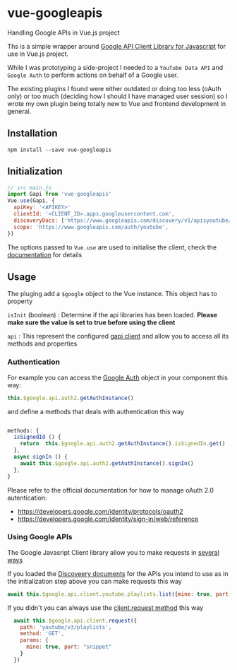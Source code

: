 # vue-googleapis
Handling Google APIs in Vue.js project 

Ths is a simple wrapper around [Google API Client Library for Javascript](https://github.com/google/google-api-javascript-client) for use in Vue.js project. 

While I was prototyping a side-project I needed to a `YouTube Data API` and `Google Auth`  to perform actions on behalf of a Google user. 

The existing plugins I found were either outdated or doing too less (oAuth only) or too much (deciding how I should I have managed user session) so I wrote my own plugin being totally new to Vue and frontend development in general.

## Installation

`npm install --save vue-googleapis`

## Initialization

```javascript
// src main.js
import Gapi from 'vue-googleapis'
Vue.use(Gapi, {
  apiKey: '<APIKEY>'
  clientId: '<CLIENT_ID>.apps.googleusercontent.com',
  discoveryDocs: ['https://www.googleapis.com/discovery/v1/apisyoutube/v3/rest'],
  scope: 'https://www.googleapis.com/auth/youtube',
})

```

The options passed to `Vue.use` are used to initialise the client, check the [documentation](https://github.com/google/google-api-javascript-client/blob/master/docs/reference.md#----gapiclientinitargs--) for details


## Usage

The pluging add a `$google` object to the Vue instance. This object has to property

`isInit` (boolean) : Determine if the api libraries has been loaded. **Please make sure the value is set to true before using the client**

`api` : This represent the configured [gapi client](https://github.com/google/google-api-javascript-client/blob/master/docs/reference.md) and allow you to access all its methods and properties

### Authentication

For example you can access the [Google Auth](https://developers.google.com/identity/sign-in/web/reference#gapiauth2getauthinstance) object in your component this way:

```javascript
this.$google.api.auth2.getAuthInstance()
```

and define a methods that deals with authentication  this way

```javascript

methods: {
  isSignedId () {
    return  this.$google.api.auth2.getAuthInstance().isSignedIn.get()
  },
  async signIn () {
    await this.$google.api.auth2.getAuthInstance().signIn()
  },
}

```

Please refer to the official documentation for how to manage oAuth 2.0 autentication: 

* https://developers.google.com/identity/protocols/oauth2
* https://developers.google.com/identity/sign-in/web/reference


### Using Google APIs

The Google Javasript Client library allow you to make requests in [several ways](https://github.com/google/google-api-javascript-client/blob/master/docs/start.md)

If you loaded the [Discoveery documents](https://github.com/google/google-api-javascript-client/blob/master/docs/discovery.md)  for the APIs you intend to use as in the initialization step above you can make requests this way

```javascript
await this.$google.api.client.youtube.playlists.list({mine: true, part: "snippet"})
```

If you didn't you can always use the [client.request method](https://github.com/google/google-api-javascript-client/blob/master/docs/reference.md#----gapiclientrequestargs--) this way 


```javascript
  await this.$google.api.client.request({
    path: 'youtube/v3/playlists',
    method: 'GET',
    params: {
      mine: true, part: "snippet"
    }
  })
```